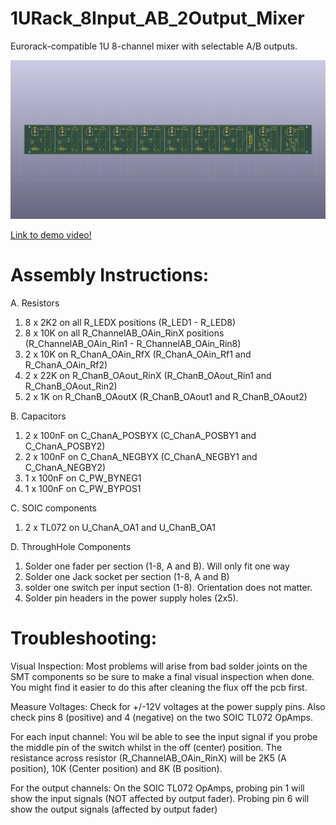 # 1URack_8Input_AB_2Output_Mixer
Eurorack-compatible 1U 8-channel mixer with selectable A/B outputs. 

![3D Image](https://github.com/cracked-machine/1URack_8Input_AB_2Output_Mixer/blob/master/docs/images/3DRENDER_TOP.png)

<a href="https://www.instagram.com/p/BnoBRM4nUFm/?utm_source=ig_web_copy_link">Link to demo video!</a>

Assembly Instructions:
======================

A. Resistors

1) 8 x 2K2 on all R_LEDX positions (R_LED1 - R_LED8)
2) 8 x 10K on all R_ChannelAB_OAin_RinX positions (R_ChannelAB_OAin_Rin1 - R_ChannelAB_OAin_Rin8)
3) 2 x 10K on R_ChanA_OAin_RfX (R_ChanA_OAin_Rf1 and R_ChanA_OAin_Rf2)
4) 2 x 22K on R_ChanB_OAout_RinX (R_ChanB_OAout_Rin1 and R_ChanB_OAout_Rin2)
5) 2 x 1K  on R_ChanB_OAoutX (R_ChanB_OAout1 and R_ChanB_OAout2) 

B. Capacitors

1) 2 x 100nF on C_ChanA_POSBYX (C_ChanA_POSBY1 and C_ChanA_POSBY2)
2) 2 x 100nF on C_ChanA_NEGBYX (C_ChanA_NEGBY1 and C_ChanA_NEGBY2)
3) 1 x 100nF on C_PW_BYNEG1
4) 1 x 100nF on C_PW_BYPOS1

C. SOIC components

1) 2 x TL072 on U_ChanA_OA1 and U_ChanB_OA1

D. ThroughHole Components

1) Solder one fader per section (1-8, A and B). Will only fit one way
2) Solder one Jack socket per section (1-8, A and B)
3) solder one switch per input section (1-8). Orientation does not matter.
4) Solder pin headers in the power supply holes (2x5).

Troubleshooting:
================

Visual Inspection:
Most problems will arise from bad solder joints on the SMT components so be sure to make a final visual inspection when done. 
You might find it easier to do this after cleaning the flux off the pcb first.

Measure Voltages:
Check for +/-12V voltages at the power supply pins. Also check pins 8 (positive) and 4 (negative) on the two SOIC TL072 OpAmps. 

For each input channel:
You wil be able to see the input signal if you probe the middle pin of the switch whilst in the off (center) position.
The resistance across resistor (R_ChannelAB_OAin_RinX) will be 2K5 (A position), 10K (Center position) and 8K (B position).

For the output channels:
On the SOIC TL072 OpAmps, probing pin 1 will show the input signals (NOT affected by output fader). Probing pin 6 will show the output signals (affected by output fader)
 
